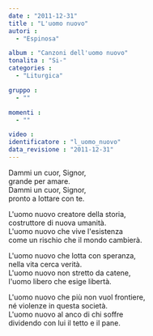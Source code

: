 ```yaml
---
date : "2011-12-31"
title : "L'uomo nuovo"
autori : 
  - "Espinosa"

album : "Canzoni dell'uomo nuovo"
tonalita : "Si-"
categories : 
  - "Liturgica"

gruppo : 
  - ""

momenti : 
  - ""

video : 
identificatore : "l_uomo_nuovo"
data_revisione : "2011-12-31"
---
```

  
  
Dammi un cuor, Signor,  
grande per amare.  
Dammi un cuor, Signor,  
pronto a lottare con te.  
  
  
L'uomo nuovo creatore della storia,  
costruttore di nuova umanità.   
L'uomo nuovo che vive l'esistenza  
come un rischio che il mondo cambierà.  
  
  
L'uomo nuovo che lotta con speranza,  
nella vita cerca verità.   
L'uomo nuovo non stretto da catene,  
l'uomo libero che esige libertà.  
  
  
L'uomo nuovo che più non vuol frontiere,  
né violenze in questa società.   
L'uomo nuovo al anco di chi soffre  
dividendo con lui il tetto e il pane.  
  
  
  
